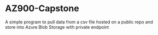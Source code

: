 # AZ900-Capstone
A simple program to pull data from a csv file hosted on a public repo and store into Azure Blob Storage with private endpoint
